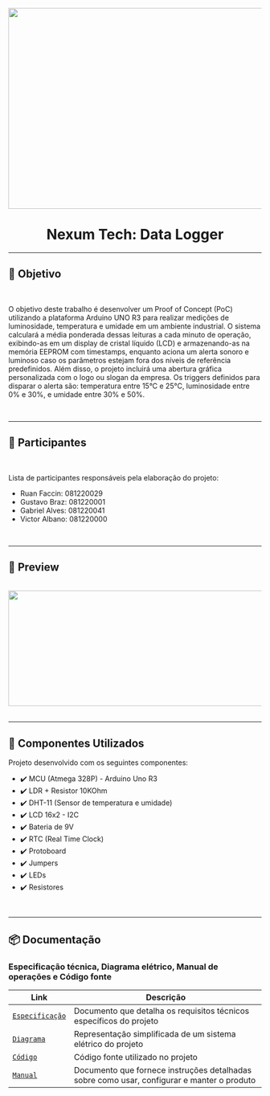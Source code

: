 <h1 align="center"> 
<br>
    <img src="https://github.com/GabrielAB2411/NexumTech/assets/103553596/d4135cae-0443-4da5-b831-d4a1df760eca" width="800" height="400";
>
<br>
<br>
Nexum Tech: Data Logger
</h1>

<hr />

## :dart: Objetivo

<br>

O objetivo deste trabalho é desenvolver um Proof of Concept (PoC) utilizando a plataforma Arduino UNO R3 para realizar medições de luminosidade, temperatura e umidade em um ambiente industrial. O sistema calculará a média ponderada dessas leituras a cada minuto de operação, exibindo-as em um display de cristal líquido (LCD) e armazenando-as na memória EEPROM com timestamps, enquanto aciona um alerta sonoro e luminoso caso os parâmetros estejam fora dos níveis de referência predefinidos. Além disso, o projeto incluirá uma abertura gráfica personalizada com o logo ou slogan da empresa. Os triggers definidos para disparar o alerta são: temperatura entre 15°C e 25°C, luminosidade entre 0% e 30%, e umidade entre 30% e 50%.

<br>

<hr />

## :page_with_curl: Participantes

<br>

Lista de participantes responsáveis pela elaboração do projeto:

  - Ruan Faccin: 081220029
  - Gustavo Braz: 081220001
  - Gabriel Alves: 081220041
  - Victor Albano: 081220000

<br>

<hr />

## :city_sunset: Preview

<br>

<div align="center">
    <img src="https://github.com/GabrielAB2411/NexumTech/assets/103553596/c53d758c-7fdf-4a30-ac2c-16312410125d" width="570" height="230">
</div>

<br>

<hr />

## :rocket: Componentes Utilizados 

Projeto desenvolvido com os seguintes componentes:

- :heavy_check_mark: MCU (Atmega 328P) - Arduino Uno R3
- :heavy_check_mark: LDR + Resistor 10KOhm
- :heavy_check_mark: DHT-11 (Sensor de temperatura e umidade)
- :heavy_check_mark: LCD 16x2 - I2C
- :heavy_check_mark: Bateria de 9V
- :heavy_check_mark: RTC (Real Time Clock)
- :heavy_check_mark: Protoboard
- :heavy_check_mark: Jumpers
- :heavy_check_mark: LEDs
- :heavy_check_mark: Resistores

<br>
<hr />

## 📦 Documentação

### Especificação técnica, Diagrama elétrico, Manual de operações e Código fonte

| Link | Descrição |
| --- | --- |
| [`Especificação`](https://github.com/GabrielAB2411/NexumTech/blob/main/DataLogger/EspeficacaoTecnica.md) | Documento que detalha os requisitos técnicos específicos do projeto|
| [`Diagrama`](https://github.com/nhn/tui.editor/tree/master/apps/react-editor) | Representação simplificada de um sistema elétrico do projeto |
| [`Código`](https://github.com/GabrielAB2411/NexumTech/blob/main/DataLogger/DataLogger.ino) | Código fonte utilizado no projeto |
| [`Manual`](https://github.com/GabrielAB2411/NexumTech/blob/main/DataLogger/Manual.md) | Documento que fornece instruções detalhadas sobre como usar, configurar e manter o produto 
